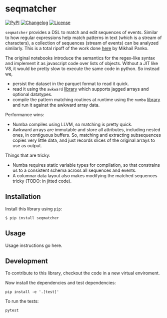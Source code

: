 # seqmatcher

[![PyPI](https://img.shields.io/pypi/v/seqmatcher.svg)](https://pypi.org/project/seqmatcher/)
[![Changelog](https://img.shields.io/github/v/release/ananis25/seqmatcher?include_prereleases&label=changelog)](https://github.com/ananis25/seqmatcher/releases)
[![License](https://img.shields.io/badge/license-Apache%202.0-blue.svg)](https://github.com/ananis25/seqmatcher/blob/main/LICENSE)

`seqmatcher` provides a DSL to match and edit sequences of events. Similar to how regular expressions help match patterns in text (which is a stream of characters), a collection of sequences (stream of events) can be analyzed similarly. This is a total ripoff of the work done [here](https://observablehq.com/@mikpanko/sequence-pattern-matching?collection=@mikpanko/sequences) by Mikhail Panko. 

The original notebooks introduce the semantics for the regex-like syntax and implement it as javascript code over lists of objects. Without a JIT like V8, it would be pretty slow to execute the same code in python. So instead we,
* persist the dataset in the parquet format to read it quick.
* read it using the `awkward` [library](https://github.com/scikit-hep/awkward) which supports jagged arrays and optional datatypes. 
* compile the pattern matching routines at runtime using the `numba` [library](https://numba.pydata.org/) and run it against the awkward array data. 

Performance wins:
* Numba compiles using LLVM, so matching is pretty quick. 
* Awkward arrays are immutable and store all attributes, including nested ones, in contiguous buffers. So, matching and extracting subsequences copies very little data, and just records slices of the original arrays to use as output. 

Things that are tricky:
* Numba requires static variable types for compilation, so that constrains us to a consistent schema across all sequences and events. 
* A columnar data layout also makes modifying the matched sequences tricky (TODO: in jitted code). 


## Installation

Install this library using `pip`:

    $ pip install seqmatcher

## Usage

Usage instructions go here.

## Development

To contribute to this library, checkout the code in a new virtual enviroment.

Now install the dependencies and test dependencies:

    pip install -e '.[test]'

To run the tests:

    pytest
